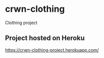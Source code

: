 # crwn-clothing
Clothing project

## Project hosted on Heroku 
https://crwn-clothing-project.herokuapp.com/
